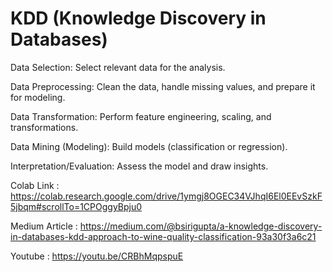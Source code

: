 # KDD (Knowledge Discovery in Databases)

Data Selection: Select relevant data for the analysis.

Data Preprocessing: Clean the data, handle missing values, and prepare it for modeling.

Data Transformation: Perform feature engineering, scaling, and transformations.

Data Mining (Modeling): Build models (classification or regression).

Interpretation/Evaluation: Assess the model and draw insights.

Colab Link : https://colab.research.google.com/drive/1ymgj8OGEC34VJhqI6El0EEvSzkF5jbqm#scrollTo=1CPOggyBpju0

Medium Article : https://medium.com/@bsirigupta/a-knowledge-discovery-in-databases-kdd-approach-to-wine-quality-classification-93a30f3a6c21

Youtube : https://youtu.be/CRBhMqpspuE
